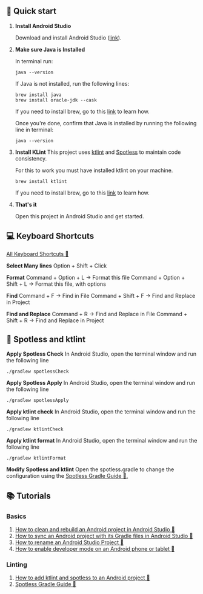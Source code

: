 ## 🚀 Quick start

1.  **Install Android Studio**

    Download and install Android Studio (<a href= "https://developer.android.com/studio">link</a>).

2.  **Make sure Java is Installed**

    In terminal run:

    ```shell
    java --version
    ```

    If Java is not installed, run the following lines:

    ```shell
    brew install java
    brew install oracle-jdk --cask
    ```

    If you need to install brew, go to this <a href="https://brew.sh">link</a> to learn how.

    Once you're done, confirm that Java is installed by running the following line in terminal:

    ```shell
    java --version
    ```

3.  **Install KLint**
    This project uses <a href="https://github.com/pinterest/ktlint">ktlint</a> and <a href="https://github.com/diffplug/spotless">Spotless</a> to maintain code consistency.

    For this to work you must have installed ktlint on your machine.

    ```shell
    brew install ktlint
    ```

    If you need to install brew, go to this <a href="https://brew.sh">link</a> to learn how.

4.  **That's it**

    Open this project in Android Studio and get started.

## 💻 Keyboard Shortcuts

<a href="https://developer.android.com/studio/intro/keyboard-shortcuts">All Keyboard Shortcuts 🔗</a>

**Select Many lines**
Option + Shift + Click

**Format**
Command + Option + L -> Format this file
Command + Option + Shift + L -> Format this file, with options

**Find**
Command + F -> Find in File
Command + Shift + F -> Find and Replace in Project

**Find and Replace**
Command + R -> Find and Replace in File
Command + Shift + R -> Find and Replace in Project

## 🧹 Spotless and ktlint

**Apply Spotless Check**
In Android Studio, open the terminal window and run the following line

```shell
./gradlew spotlessCheck
```

**Apply Spotless Apply**
In Android Studio, open the terminal window and run the following line

```shell
./gradlew spotlessApply
```

**Apply ktlint check**
In Android Studio, open the terminal window and run the following line

```shell
./gradlew ktlintCheck
```

**Apply ktlint format**
In Android Studio, open the terminal window and run the following line

```shell
./gradlew ktlintFormat
```

**Modify Spotless and ktlint**
Open the spotless.gradle to change the configuration using the <a href="https://github.com/diffplug/spotless/tree/main/plugin-gradle">Spotless Gradle Guide 🔗.</a>

## 📚 Tutorials

### **Basics**

1. <a href="https://www.delasign.com/blog/android-studio-clean-rebuild-project/?utm=github-starter-project">How to clean and rebuild an Android project in Android Studio 🔗</a>
2. <a href="https://delasign.com/blog/how-to-sync-an-android-project-with-its-gradle-files-in-android-studio/?utm=github-starter-project">How to sync an Android project with its Gradle files in Android Studio 🔗</a>
3. <a href="https://delasign.com/blog/android-studio-rename-project/?utm=github-starter-project">How to rename an Android Studio Project 🔗</a>
4. <a href="https://delasign.com/blog/how-to-enable-developer-mode-on-an-android-phone-or-tablet/?utm=github-starter-project">How to enable developer mode on an Android phone or tablet 🔗</a>

### **Linting**

1. <a href="https://www.delasign.com/blog/android-studio-ktlint-and-spotless/?utm=github-starter-project">How to add ktlint and spotless to an Android project 🔗</a>
2. <a href="https://github.com/diffplug/spotless/tree/main/plugin-gradle">Spotless Gradle Guide 🔗</a>
